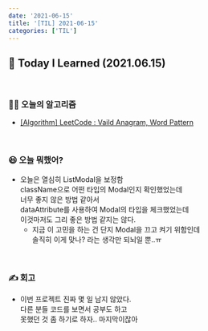 ```yaml
---
date: '2021-06-15'
title: '[TIL] 2021-06-15'
categories: ['TIL']
---
```


## 🚀 Today I Learned (2021.06.15)

<br/>

### **👨‍💻 오늘의 알고리즘**

-   [[Algorithm] LeetCode : Vaild Anagram, Word Pattern](https://17-sss.github.io/2021-06-15-Vaild_Anagram,_Word_Pattern)

<br/>

### **😆 오늘 뭐했어?**

-   오늘은 열심히 ListModal을 보정함  
    className으로 어떤 타입의 Modal인지 확인했었는데  
    너무 좋지 않은 방법 같아서  
    dataAttribute를 사용하여 Modal의 타입을 체크했었는데  
    이것마저도 그리 좋은 방법 같지는 않다.
    -   지금 이 고민을 하는 건 단지 Modal을 끄고 켜기 위함인데  
        솔직히 이게 맞나? 라는 생각만 되뇌일 뿐..ㅠ

<br/>

### **✍️ 회고**

-   이번 프로젝트 진짜 몇 일 남지 않았다.  
    다른 분들 코드를 보면서 공부도 하고  
    못했던 것 좀 하기로 하자.. 마지막이잖아
